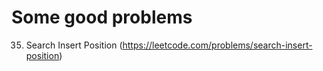 # Some good problems
35. Search Insert Position (https://leetcode.com/problems/search-insert-position)
